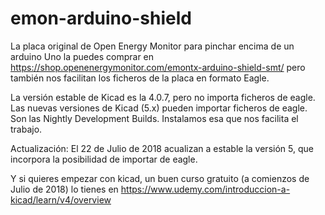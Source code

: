 # emon-arduino-shield
La placa original de Open Energy Monitor para pinchar encima de un arduino Uno la puedes comprar en
https://shop.openenergymonitor.com/emontx-arduino-shield-smt/
pero también nos facilitan los ficheros de la placa en formato Eagle.

La versión estable de Kicad es la 4.0.7, pero no importa ficheros de eagle. Las nuevas versiones de Kicad (5.x) pueden importar ficheros de eagle. Son las Nightly Development Builds. Instalamos esa que nos facilita el trabajo.

Actualización: El 22 de Julio de 2018 acualizan a estable la versión 5, que incorpora la posibilidad de importar de eagle.

Y si quieres empezar con kicad, un buen curso gratuito (a comienzos de Julio de 2018) lo tienes en
https://www.udemy.com/introduccion-a-kicad/learn/v4/overview
